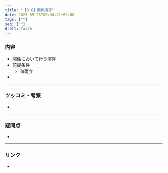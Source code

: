 ```yaml
---
title: "【3.0】関係演算"
date: 2023-09-25T00:34:21+09:00
tags: [""]
seq: [""]
draft: false
---
```


### 内容
- 関係において行う演算
- 前提条件
  - 和両立
- 

---
### ツッコミ・考察
- 

---
### 疑問点
- 


---
### リンク
- 